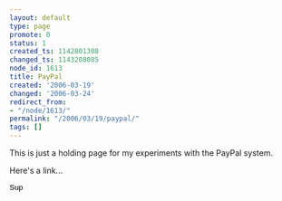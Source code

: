```yaml
---
layout: default
type: page
promote: 0
status: 1
created_ts: 1142801308
changed_ts: 1143208085
node_id: 1613
title: PayPal
created: '2006-03-19'
changed: '2006-03-24'
redirect_from:
- "/node/1613/"
permalink: "/2006/03/19/paypal/"
tags: []
---
```

This is just a holding page for my experiments with the PayPal system.

Here's a link...

<!-- PayPal -->
<form action="https://www.paypal.com/cgi-bin/webscr" method="post" style="display: inline;">
<input type="hidden" name="cmd" value="_s-xclick"/>
<input type="image" style="border: none; height: 15px; width: 25px;" src="extras/buttoner/b-pp.png" name="submit" alt="Support via Paypal." title="Support via Paypal."/>
<input type="hidden" name="encrypted" value="-----BEGIN PKCS7-----
MIIHdwYJKoZIhvcNAQcEoIIHaDCCB2QCAQExggEwMIIBLAIBADCBlDCBjjELMAkG
A1UEBhMCVVMxCzAJBgNVBAgTAkNBMRYwFAYDVQQHEw1Nb3VudGFpbiBWaWV3MRQw
EgYDVQQKEwtQYXlQYWwgSW5jLjETMBEGA1UECxQKbGl2ZV9jZXJ0czERMA8GA1UE
AxQIbGl2ZV9hcGkxHDAaBgkqhkiG9w0BCQEWDXJlQHBheXBhbC5jb20CAQAwDQYJ
KoZIhvcNAQEBBQAEgYCvdYnMTqyh4ZHZayQrtOXX3so2+iAAepA1u6Sk6y9ZK8Kf
7tl9ooZDdBgCD6S5mxRz76qcMQ+oujKZ8u0UolHjus/hZ+3/T+zvlqO/1bO26YZZ
Jb+ZgnehfCB01LWeeSs1UkA0ia1WPmK77OHniIRKFLryzeYBxg4rfo47WGOtKDEL
MAkGBSsOAwIaBQAwgfQGCSqGSIb3DQEHATAUBggqhkiG9w0DBwQINsRHv2ltE0qA
gdDCDS6lrBFP1L36WowEyki9kr8DrICeuHHz5Gqc7qzYOQCISjzBJd8Rv6lq3F/I
KB4mO3JTjjE3ctJ/E71+WqBpia/ispJXcSVSK+AW/EEIFxAZ8PZBtEQuofyJnCPc
JxLTHI3+KOi0yVsOKGqBt5gdyCdjfyrw3Xe3zE6gYon/pFcGyqXf3NfdrIF92b1S
dabpu5BkdqfeTjKsfMkvhdwm0ltSAsWl1IMb9xBtIIWfUhwuxfaOjUI+uAxe81hF
4+U7goGx0tPb9843Mv8uOUG4oIIDhzCCA4MwggLsoAMCAQICAQAwDQYJKoZIhvcN
AQEFBQAwgY4xCzAJBgNVBAYTAlVTMQswCQYDVQQIEwJDQTEWMBQGA1UEBxMNTW91
bnRhaW4gVmlldzEUMBIGA1UEChMLUGF5UGFsIEluYy4xEzARBgNVBAsUCmxpdmVf
Y2VydHMxETAPBgNVBAMUCGxpdmVfYXBpMRwwGgYJKoZIhvcNAQkBFg1yZUBwYXlw
YWwuY29tMB4XDTA0MDIxMzEwMTMxNVoXDTM1MDIxMzEwMTMxNVowgY4xCzAJBgNV
BAYTAlVTMQswCQYDVQQIEwJDQTEWMBQGA1UEBxMNTW91bnRhaW4gVmlldzEUMBIG
A1UEChMLUGF5UGFsIEluYy4xEzARBgNVBAsUCmxpdmVfY2VydHMxETAPBgNVBAMU
CGxpdmVfYXBpMRwwGgYJKoZIhvcNAQkBFg1yZUBwYXlwYWwuY29tMIGfMA0GCSqG
SIb3DQEBAQUAA4GNADCBiQKBgQDBR07d/ETMS1ycjtkpkvjXZe9k+6CieLuLsPum
sJ7QC1odNz3sJiCbs2wC0nLE0uLGaEtXynIgRqIddYCHx88pb5HTXv4SZeuv0Rqq
4+axW9PLAAATU8w04qqjaSXgbGLP3NmohqM6bV9kZZwZLR/klDaQGo1u9uDb9lr4
Yn+rBQIDAQABo4HuMIHrMB0GA1UdDgQWBBSWn3y7xm8XvVk/UtcKG+wQ1mSUazCB
uwYDVR0jBIGzMIGwgBSWn3y7xm8XvVk/UtcKG+wQ1mSUa6GBlKSBkTCBjjELMAkG
A1UEBhMCVVMxCzAJBgNVBAgTAkNBMRYwFAYDVQQHEw1Nb3VudGFpbiBWaWV3MRQw
EgYDVQQKEwtQYXlQYWwgSW5jLjETMBEGA1UECxQKbGl2ZV9jZXJ0czERMA8GA1UE
AxQIbGl2ZV9hcGkxHDAaBgkqhkiG9w0BCQEWDXJlQHBheXBhbC5jb22CAQAwDAYD
VR0TBAUwAwEB/zANBgkqhkiG9w0BAQUFAAOBgQCBXzpWmoBa5e9fo6ujionW1hUh
PkOBakTr3YCDjbYfvJEiv/2P+IobhOGJr85+XHhN0v4gUkEDI8r2/rNk1m0GA8HK
ddvTjyGw/XqXa+LSTlDYkqI8OwR8GEYj4efEtcRpRYBxV8KxAW93YDWzFGvruKnn
LbDAF6VR5w/cCMn5hzGCAZowggGWAgEBMIGUMIGOMQswCQYDVQQGEwJVUzELMAkG
A1UECBMCQ0ExFjAUBgNVBAcTDU1vdW50YWluIFZpZXcxFDASBgNVBAoTC1BheVBh
bCBJbmMuMRMwEQYDVQQLFApsaXZlX2NlcnRzMREwDwYDVQQDFAhsaXZlX2FwaTEc
MBoGCSqGSIb3DQEJARYNcmVAcGF5cGFsLmNvbQIBADAJBgUrDgMCGgUAoF0wGAYJ
KoZIhvcNAQkDMQsGCSqGSIb3DQEHATAcBgkqhkiG9w0BCQUxDxcNMDQwNTEzMDQ0
MzEyWjAjBgkqhkiG9w0BCQQxFgQUsUKyaIc0Wne9fAVijgV7sZMooHswDQYJKoZI
hvcNAQEBBQAEgYCK4Jjd7N51nizE5fFkeQ87XQaSrLl7Xnxm3O2JckY0YufUMymp
ttVdzBVrWG7XzRbguFhnsFYvwS0aut+qVnmXCy56s3fIG6lS2+Djw0QnUe4Dtse3
L/Fp2tSd26kJ6gctQzNIDzdsJnZqrwDTYf0cjiLjus/IOM0IC4RrBcm+tw==
-----END PKCS7-----
"/>
</form>
<!-- /PayPal -->
